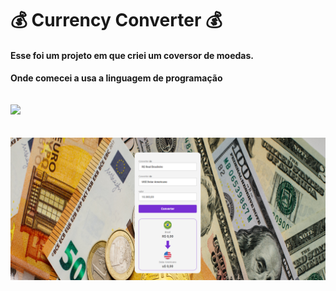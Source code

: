 <h1> 💰   Currency Converter   💰</h1>

<h4>Esse foi um projeto em que criei um coversor de moedas.</h4>
<h4>Onde comecei a usa a linguagem de programação 
  <br>
  <br>
  <br>
<img src =https://img.shields.io/badge/JavaScript-323330?style=for-the-badge&logo=javascript&logoColor=F7DF1E
  <br>
  <br>
  <br>
  <br>
  <img src =https://github.com/pablomartinsti/Currency-converter/blob/main/assets/Currency-Converter.png
</h4>




